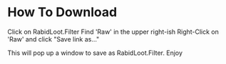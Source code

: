 # How To Download

Click on RabidLoot.Filter
Find 'Raw' in the upper right-ish
Right-Click on 'Raw' and click "Save link as..."

This will pop up a window to save as RabidLoot.Filter.
Enjoy


